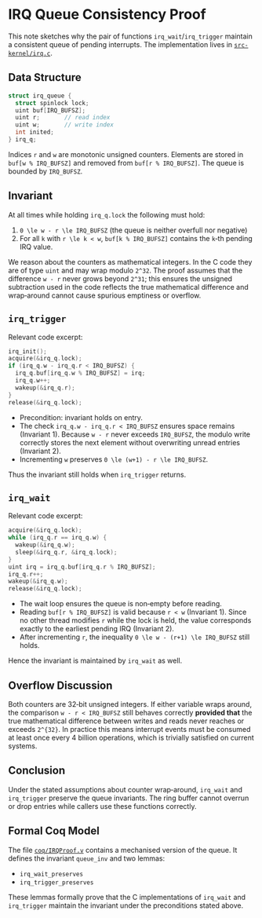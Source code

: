 # IRQ Queue Consistency Proof

This note sketches why the pair of functions `irq_wait`/`irq_trigger` maintain a consistent queue of pending interrupts.  The implementation lives in [`src-kernel/irq.c`](../src-kernel/irq.c).

## Data Structure

```c
struct irq_queue {
  struct spinlock lock;
  uint buf[IRQ_BUFSZ];
  uint r;       // read index
  uint w;       // write index
  int inited;
} irq_q;
```

Indices `r` and `w` are monotonic unsigned counters.  Elements are stored in `buf[w % IRQ_BUFSZ]` and removed from `buf[r % IRQ_BUFSZ]`.  The queue is bounded by `IRQ_BUFSZ`.

## Invariant

At all times while holding `irq_q.lock` the following must hold:

1. `0 \le w - r \le IRQ_BUFSZ` (the queue is neither overfull nor negative)
2. For all `k` with `r \le k < w`, `buf[k % IRQ_BUFSZ]` contains the `k`‑th pending IRQ value.

We reason about the counters as mathematical integers.  In the C code they are of type `uint` and may wrap modulo `2^32`.  The proof assumes that the difference `w - r` never grows beyond `2^31`; this ensures the unsigned subtraction used in the code reflects the true mathematical difference and wrap‑around cannot cause spurious emptiness or overflow.

## `irq_trigger`

Relevant code excerpt:

```c
irq_init();
acquire(&irq_q.lock);
if (irq_q.w - irq_q.r < IRQ_BUFSZ) {
  irq_q.buf[irq_q.w % IRQ_BUFSZ] = irq;
  irq_q.w++;
  wakeup(&irq_q.r);
}
release(&irq_q.lock);
```

- Precondition: invariant holds on entry.
- The check `irq_q.w - irq_q.r < IRQ_BUFSZ` ensures space remains (Invariant 1).  Because `w - r` never exceeds `IRQ_BUFSZ`, the modulo write correctly stores the next element without overwriting unread entries (Invariant 2).
- Incrementing `w` preserves `0 \le (w+1) - r \le IRQ_BUFSZ`.

Thus the invariant still holds when `irq_trigger` returns.

## `irq_wait`

Relevant code excerpt:

```c
acquire(&irq_q.lock);
while (irq_q.r == irq_q.w) {
  wakeup(&irq_q.w);
  sleep(&irq_q.r, &irq_q.lock);
}
uint irq = irq_q.buf[irq_q.r % IRQ_BUFSZ];
irq_q.r++;
wakeup(&irq_q.w);
release(&irq_q.lock);
```

- The wait loop ensures the queue is non‑empty before reading.
- Reading `buf[r % IRQ_BUFSZ]` is valid because `r < w` (Invariant 1).  Since no other thread modifies `r` while the lock is held, the value corresponds exactly to the earliest pending IRQ (Invariant 2).
- After incrementing `r`, the inequality `0 \le w - (r+1) \le IRQ_BUFSZ` still holds.

Hence the invariant is maintained by `irq_wait` as well.

## Overflow Discussion

Both counters are 32‑bit unsigned integers.  If either variable wraps around, the comparison `w - r < IRQ_BUFSZ` still behaves correctly **provided that** the true mathematical difference between writes and reads never reaches or exceeds `2^{32}`.  In practice this means interrupt events must be consumed at least once every 4 billion operations, which is trivially satisfied on current systems.

## Conclusion

Under the stated assumptions about counter wrap‑around, `irq_wait` and `irq_trigger` preserve the queue invariants.  The ring buffer cannot overrun or drop entries while callers use these functions correctly.

## Formal Coq Model

The file [`coq/IRQProof.v`](../coq/IRQProof.v) contains a mechanised
version of the queue.  It defines the invariant `queue_inv` and two
lemmas:

- `irq_wait_preserves`
- `irq_trigger_preserves`

These lemmas formally prove that the C implementations of
`irq_wait` and `irq_trigger` maintain the invariant under the
preconditions stated above.
